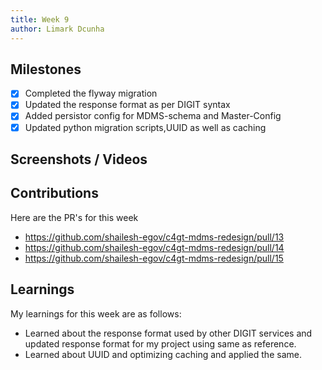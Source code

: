 ```yaml
---
title: Week 9
author: Limark Dcunha
---
```


## Milestones

- [x] Completed the flyway migration
- [x] Updated the response format as per DIGIT syntax
- [x] Added persistor config for MDMS-schema and Master-Config
- [x] Updated python migration scripts,UUID as well as caching

## Screenshots / Videos

## Contributions

Here are the PR's for this week

- https://github.com/shailesh-egov/c4gt-mdms-redesign/pull/13
- https://github.com/shailesh-egov/c4gt-mdms-redesign/pull/14
- https://github.com/shailesh-egov/c4gt-mdms-redesign/pull/15

## Learnings

My learnings for this week are as follows:

- Learned about the response format used by other DIGIT services and updated response format for my project using same as reference.
- Learned about UUID and optimizing caching and applied the same.
